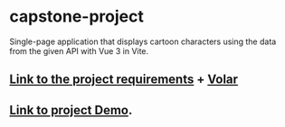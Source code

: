# capstone-project

Single-page application that displays cartoon characters using the data from the given API with Vue 3 in Vite.

## [Link to the project requirements](https://learning.griddynamics.com/#/online-course-player/ce69ce73-bfa8-4d8b-9864-a64949806476) + [Volar](https://marketplace.visualstudio.com/items?itemName=Vue.volar)

## [Link to project Demo](https://vue-project-render-k4kf.onrender.com/).
